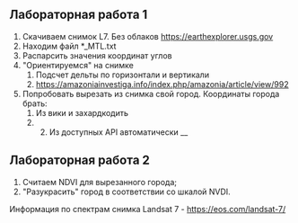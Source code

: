 ## Лабораторная работа 1
1) Скачиваем снимок L7. Без облаков https://earthexplorer.usgs.gov
2) Находим файл *_MTL.txt
3) Распарсить значения координат углов
4) "Ориентируемся" на снимке
    1) Подсчет дельты по горизонтали и вертикали
    2) https://amazoniainvestiga.info/index.php/amazonia/article/view/992
5) Попробовать вырезать из снимка свой город. Координаты города брать:
    1) Из вики и захардкодить
    2) 2) Из доступных API автоматически
__
## Лабораторная работа 2
1) Считаем NDVI для вырезанного города;
2) "Разукрасить" город в соответствии со шкалой NVDI.

Информация по спектрам снимка Landsat 7 - https://eos.com/landsat-7/



